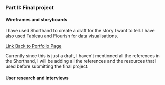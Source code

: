 <script src="https://carnegiemellon.shorthandstories.com/being-obese-can-kill-you/embed.js"></script>
<br />



### Part II: Final project

#### Wireframes and storyboards

I have used Shorthand to create a draft for the story I want to tell. I have also used Tableau and Flourish for data visualisations.

[Link Back to Portfolio Page](https://shubham-prabhu.github.io/portfolio/)

Currently since this is just a draft, I haven't mentioned all the references in the Shorthand, I will be adding all the references and the resources that I used before submitting the final project.

#### User research and interviews


